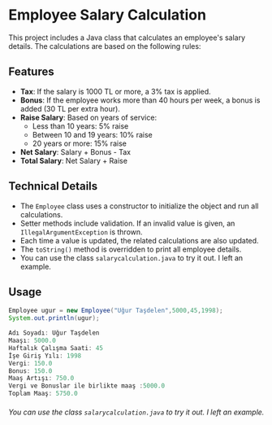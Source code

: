 # Employee Salary Calculation

This project includes a Java class that calculates an employee's salary details. The calculations are based on the following rules:

## Features
- **Tax**: If the salary is 1000 TL or more, a 3% tax is applied.
- **Bonus**: If the employee works more than 40 hours per week, a bonus is added (30 TL per extra hour).
- **Raise Salary**: Based on years of service:
    - Less than 10 years: 5% raise
    - Between 10 and 19 years: 10% raise
    - 20 years or more: 15% raise
- **Net Salary**: Salary + Bonus - Tax
- **Total Salary**: Net Salary + Raise

## Technical Details
- The `Employee` class uses a constructor to initialize the object and run all calculations.
- Setter methods include validation. If an invalid value is given, an `IllegalArgumentException` is thrown.
- Each time a value is updated, the related calculations are also updated.
- The `toString()` method is overridden to print all employee details.
- You can use the class `salarycalculation.java` to try it out. I left an example.

## Usage
```java
Employee ugur = new Employee("Uğur Taşdelen",5000,45,1998);
System.out.println(ugur);

Adı Soyadı: Uğur Taşdelen
Maaşı: 5000.0
Haftalık Çalışma Saati: 45
İşe Giriş Yılı: 1998
Vergi: 150.0
Bonus: 150.0
Maaş Artışı: 750.0
Vergi ve Bonuslar ile birlikte maaş :5000.0
Toplam Maaş: 5750.0
```
###### You can use the class `salarycalculation.java` to try it out. I left an example.